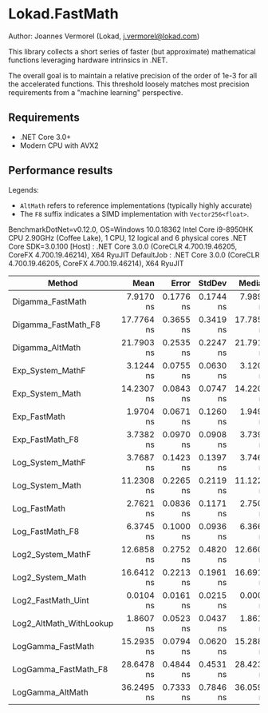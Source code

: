 # Lokad.FastMath

Author: Joannes Vermorel (Lokad, j.vermorel@lokad.com)

This library collects a short series of faster (but approximate)
mathematical functions leveraging hardware intrinsics in .NET.

The overall goal is to maintain a relative precision of the order
of 1e-3 for all the accelerated functions. This threshold loosely
matches most precision requirements from a "machine learning"
perspective.

## Requirements

* .NET Core 3.0+
* Modern CPU with AVX2

## Performance results

Legends:

* `AltMath` refers to reference implementations (typically highly accurate)
* The `F8` suffix indicates a SIMD implementation with `Vector256<float>`.

BenchmarkDotNet=v0.12.0, OS=Windows 10.0.18362
Intel Core i9-8950HK CPU 2.90GHz (Coffee Lake), 1 CPU, 12 logical and 6 physical cores
.NET Core SDK=3.0.100
  [Host]     : .NET Core 3.0.0 (CoreCLR 4.700.19.46205, CoreFX 4.700.19.46214), X64 RyuJIT
  DefaultJob : .NET Core 3.0.0 (CoreCLR 4.700.19.46205, CoreFX 4.700.19.46214), X64 RyuJIT


|                  Method |       Mean |     Error |    StdDev |     Median |
|------------------------ |-----------:|----------:|----------:|-----------:|
|        Digamma_FastMath |  7.9170 ns | 0.1776 ns | 0.1744 ns |  7.9893 ns |
|     Digamma_FastMath_F8 | 17.7764 ns | 0.3655 ns | 0.3419 ns | 17.7850 ns |
|         Digamma_AltMath | 21.7903 ns | 0.2535 ns | 0.2247 ns | 21.7914 ns |
|        Exp_System_MathF |  3.1244 ns | 0.0755 ns | 0.0630 ns |  3.1207 ns |
|         Exp_System_Math | 14.2307 ns | 0.0843 ns | 0.0747 ns | 14.2200 ns |
|            Exp_FastMath |  1.9704 ns | 0.0671 ns | 0.1260 ns |  1.9491 ns |
|         Exp_FastMath_F8 |  3.7382 ns | 0.0970 ns | 0.0908 ns |  3.7398 ns |
|        Log_System_MathF |  3.7687 ns | 0.1423 ns | 0.1397 ns |  3.7460 ns |
|         Log_System_Math | 11.2308 ns | 0.2265 ns | 0.2119 ns | 11.1222 ns |
|            Log_FastMath |  2.7621 ns | 0.0836 ns | 0.1171 ns |  2.7509 ns |
|         Log_FastMath_F8 |  6.3745 ns | 0.1000 ns | 0.0936 ns |  6.3661 ns |
|       Log2_System_MathF | 12.6858 ns | 0.2752 ns | 0.4820 ns | 12.6605 ns |
|        Log2_System_Math | 16.6412 ns | 0.2213 ns | 0.1961 ns | 16.6913 ns |
|      Log2_FastMath_Uint |  0.0104 ns | 0.0161 ns | 0.0215 ns |  0.0000 ns |
| Log2_AltMath_WithLookup |  1.8607 ns | 0.0523 ns | 0.0437 ns |  1.8616 ns |
|       LogGamma_FastMath | 15.2935 ns | 0.0794 ns | 0.0620 ns | 15.2884 ns |
|    LogGamma_FastMath_F8 | 28.6478 ns | 0.4844 ns | 0.4531 ns | 28.4230 ns |
|        LogGamma_AltMath | 36.2495 ns | 0.7333 ns | 0.7846 ns | 36.0599 ns |
